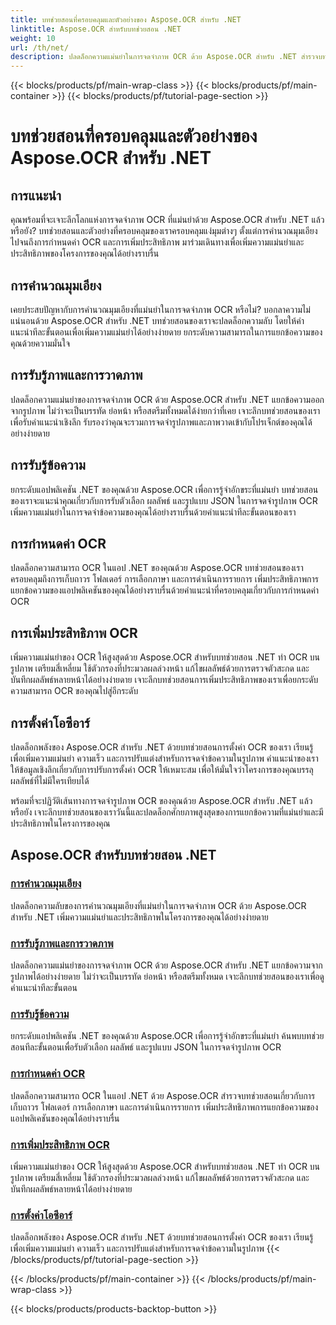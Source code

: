 ```yaml
---
title: บทช่วยสอนที่ครอบคลุมและตัวอย่างของ Aspose.OCR สำหรับ .NET
linktitle: Aspose.OCR สำหรับบทช่วยสอน .NET
weight: 10
url: /th/net/
description: ปลดล็อกความแม่นยำในการจดจำภาพ OCR ด้วย Aspose.OCR สำหรับ .NET สำรวจบทช่วยสอนเกี่ยวกับการคำนวณมุมเอียง การจดจำข้อความ การกำหนดค่า OCR และการเพิ่มประสิทธิภาพ
---
```


{{< blocks/products/pf/main-wrap-class >}}
{{< blocks/products/pf/main-container >}}
{{< blocks/products/pf/tutorial-page-section >}}

# บทช่วยสอนที่ครอบคลุมและตัวอย่างของ Aspose.OCR สำหรับ .NET


## การแนะนำ

คุณพร้อมที่จะเจาะลึกโลกแห่งการจดจำภาพ OCR ที่แม่นยำด้วย Aspose.OCR สำหรับ .NET แล้วหรือยัง? บทช่วยสอนและตัวอย่างที่ครอบคลุมของเราครอบคลุมแง่มุมต่างๆ ตั้งแต่การคำนวณมุมเอียงไปจนถึงการกำหนดค่า OCR และการเพิ่มประสิทธิภาพ มาร่วมเดินทางเพื่อเพิ่มความแม่นยำและประสิทธิภาพของโครงการของคุณได้อย่างราบรื่น

## การคำนวณมุมเอียง

เคยประสบปัญหากับการคำนวณมุมเอียงที่แม่นยำในการจดจำภาพ OCR หรือไม่? บอกลาความไม่แน่นอนด้วย Aspose.OCR สำหรับ .NET บทช่วยสอนของเราจะปลดล็อกความลับ โดยให้คำแนะนำทีละขั้นตอนเพื่อเพิ่มความแม่นยำได้อย่างง่ายดาย ยกระดับความสามารถในการแยกข้อความของคุณด้วยความมั่นใจ

## การรับรู้ภาพและการวาดภาพ

ปลดล็อกความแม่นยำของการจดจำภาพ OCR ด้วย Aspose.OCR สำหรับ .NET แยกข้อความออกจากรูปภาพ ไม่ว่าจะเป็นบรรทัด ย่อหน้า หรือสตรีมทั้งหมดได้ง่ายกว่าที่เคย เจาะลึกบทช่วยสอนของเราเพื่อรับคำแนะนำเชิงลึก รับรองว่าคุณจะรวมการจดจำรูปภาพและภาพวาดเข้ากับโปรเจ็กต์ของคุณได้อย่างง่ายดาย

## การรับรู้ข้อความ

ยกระดับแอปพลิเคชัน .NET ของคุณด้วย Aspose.OCR เพื่อการรู้จำอักขระที่แม่นยำ บทช่วยสอนของเราจะแนะนำคุณเกี่ยวกับการรับตัวเลือก ผลลัพธ์ และรูปแบบ JSON ในการจดจำรูปภาพ OCR เพิ่มความแม่นยำในการจดจำข้อความของคุณได้อย่างราบรื่นด้วยคำแนะนำทีละขั้นตอนของเรา

## การกำหนดค่า OCR

ปลดล็อกความสามารถ OCR ในแอป .NET ของคุณด้วย Aspose.OCR บทช่วยสอนของเราครอบคลุมถึงการเก็บถาวร โฟลเดอร์ การเลือกภาษา และการดำเนินการรายการ เพิ่มประสิทธิภาพการแยกข้อความของแอปพลิเคชันของคุณได้อย่างราบรื่นด้วยคำแนะนำที่ครอบคลุมเกี่ยวกับการกำหนดค่า OCR

## การเพิ่มประสิทธิภาพ OCR

เพิ่มความแม่นยำของ OCR ให้สูงสุดด้วย Aspose.OCR สำหรับบทช่วยสอน .NET ทำ OCR บนรูปภาพ เตรียมสี่เหลี่ยม ใช้ตัวกรองที่ประมวลผลล่วงหน้า แก้ไขผลลัพธ์ด้วยการตรวจตัวสะกด และบันทึกผลลัพธ์หลายหน้าได้อย่างง่ายดาย เจาะลึกบทช่วยสอนการเพิ่มประสิทธิภาพของเราเพื่อยกระดับความสามารถ OCR ของคุณไปสู่อีกระดับ

## การตั้งค่าโอซีอาร์

ปลดล็อกพลังของ Aspose.OCR สำหรับ .NET ด้วยบทช่วยสอนการตั้งค่า OCR ของเรา เรียนรู้เพื่อเพิ่มความแม่นยำ ความเร็ว และการปรับแต่งสำหรับการจดจำข้อความในรูปภาพ คำแนะนำของเราให้ข้อมูลเชิงลึกเกี่ยวกับการปรับการตั้งค่า OCR ให้เหมาะสม เพื่อให้มั่นใจว่าโครงการของคุณบรรลุผลลัพธ์ที่ไม่มีใครเทียบได้

พร้อมที่จะปฏิวัติเส้นทางการจดจำรูปภาพ OCR ของคุณด้วย Aspose.OCR สำหรับ .NET แล้วหรือยัง เจาะลึกบทช่วยสอนของเราวันนี้และปลดล็อกศักยภาพสูงสุดของการแยกข้อความที่แม่นยำและมีประสิทธิภาพในโครงการของคุณ

## Aspose.OCR สำหรับบทช่วยสอน .NET
### [การคำนวณมุมเอียง](./skew-angle-calculation/)
ปลดล็อกความลับของการคำนวณมุมเอียงที่แม่นยำในการจดจำภาพ OCR ด้วย Aspose.OCR สำหรับ .NET เพิ่มความแม่นยำและประสิทธิภาพในโครงการของคุณได้อย่างง่ายดาย
### [การรับรู้ภาพและการวาดภาพ](./image-and-drawing-recognition/)
ปลดล็อกความแม่นยำของการจดจำภาพ OCR ด้วย Aspose.OCR สำหรับ .NET แยกข้อความจากรูปภาพได้อย่างง่ายดาย ไม่ว่าจะเป็นบรรทัด ย่อหน้า หรือสตรีมทั้งหมด เจาะลึกบทช่วยสอนของเราเพื่อดูคำแนะนำทีละขั้นตอน
### [การรับรู้ข้อความ](./text-recognition/)
ยกระดับแอปพลิเคชัน .NET ของคุณด้วย Aspose.OCR เพื่อการรู้จำอักขระที่แม่นยำ ค้นพบบทช่วยสอนทีละขั้นตอนเพื่อรับตัวเลือก ผลลัพธ์ และรูปแบบ JSON ในการจดจำรูปภาพ OCR
### [การกำหนดค่า OCR](./ocr-configuration/)
ปลดล็อกความสามารถ OCR ในแอป .NET ด้วย Aspose.OCR สำรวจบทช่วยสอนเกี่ยวกับการเก็บถาวร โฟลเดอร์ การเลือกภาษา และการดำเนินการรายการ เพิ่มประสิทธิภาพการแยกข้อความของแอปพลิเคชันของคุณได้อย่างราบรื่น
### [การเพิ่มประสิทธิภาพ OCR](./ocr-optimization/)
เพิ่มความแม่นยำของ OCR ให้สูงสุดด้วย Aspose.OCR สำหรับบทช่วยสอน .NET ทำ OCR บนรูปภาพ เตรียมสี่เหลี่ยม ใช้ตัวกรองที่ประมวลผลล่วงหน้า แก้ไขผลลัพธ์ด้วยการตรวจตัวสะกด และบันทึกผลลัพธ์หลายหน้าได้อย่างง่ายดาย
### [การตั้งค่าโอซีอาร์](./ocr-settings/)
ปลดล็อกพลังของ Aspose.OCR สำหรับ .NET ด้วยบทช่วยสอนการตั้งค่า OCR ของเรา เรียนรู้เพื่อเพิ่มความแม่นยำ ความเร็ว และการปรับแต่งสำหรับการจดจำข้อความในรูปภาพ
{{< /blocks/products/pf/tutorial-page-section >}}

{{< /blocks/products/pf/main-container >}}
{{< /blocks/products/pf/main-wrap-class >}}

{{< blocks/products/products-backtop-button >}}
